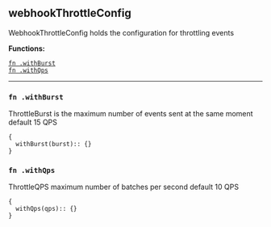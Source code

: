 
## webhookThrottleConfig
WebhookThrottleConfig holds the configuration for throttling events

**Functions:**

[`fn .withBurst`](#fn-withburst)  
[`fn .withQps`](#fn-withqps)  

---


### `fn .withBurst`
ThrottleBurst is the maximum number of events sent at the same moment default 15 QPS
```jsonnet
{
  withBurst(burst):: {}
}
```

### `fn .withQps`
ThrottleQPS maximum number of batches per second default 10 QPS
```jsonnet
{
  withQps(qps):: {}
}
```

